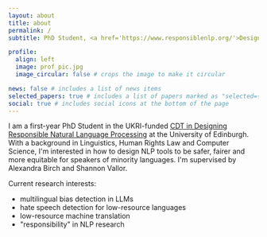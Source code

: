 ```yaml
---
layout: about
title: about
permalink: /
subtitle: PhD Student, <a href='https://www.responsiblenlp.org/'>Designing Responsible Natural Language Processing</a>, University of Edinburgh

profile:
  align: left
  image: prof_pic.jpg
  image_circular: false # crops the image to make it circular

news: false # includes a list of news items
selected_papers: true # includes a list of papers marked as "selected={true}"
social: true # includes social icons at the bottom of the page
---
```


I am a first-year PhD Student in the UKRI-funded <a href='https://www.responsiblenlp.org/'> CDT in Designing Responsible Natural Language Processing</a> at the University of Edinburgh. With a background in Linguistics, Human Rights Law and Computer Science, I'm interested in how to design NLP tools to be safer, fairer and more equitable for speakers of minority languages. I'm supervised by Alexandra Birch and Shannon Vallor.

Current research interests:  
- multilingual bias detection in LLMs
- hate speech detection for low-resource languages
- low-resource machine translation
- "responsibility" in NLP research 

